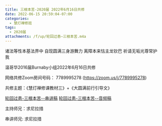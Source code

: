 ```yaml
---
title: 三根本苦-2020届 2022年6月16日共修
date: 2022-06-15 20:59:04-07:00
categories:
  - 慧灯禅修班
tags:
  - 2020届
attachments: /f/up/轮回过患—三根本苦.m4a
---
```

诸法等性本基法界中 自现圆满三身游舞力 离障本来怙主龙钦巴 祈请无垢光尊常护我

温哥华2016届Burnaby小组2022年6月16日共修

网络共修Zoom房间号码： 7789995278 (<https://zoom.us/j/7789995278>)

共修主题：《慧灯禅修课教材三》+《大圆满前行引导文》

[轮回过患-三根本苦--串讲稿](https://s3.ap-northeast-1.wasabisys.com/hdcx/hdv/f/up/轮回过患-三根本苦.docx)
[轮回过患-三根本苦--音频稿](https://s3.ap-northeast-1.wasabisys.com/hdcx/hdv/f/up/轮回过患—三根本苦.m4a)

主持师兄：求尼拉措

串讲师兄: 求尼拉措